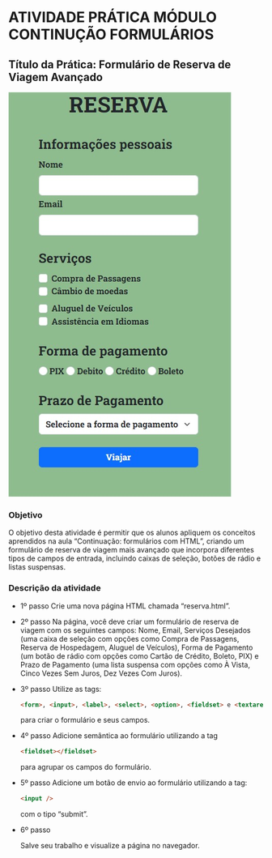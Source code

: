 # ATIVIDADE PRÁTICA MÓDULO CONTINUÇÃO FORMULÁRIOS

## Título da Prática: Formulário de Reserva de Viagem Avançado

![layout tela de reserva](./imgs/layout-reserva.jpg)

### Objetivo

O objetivo desta atividade é permitir que os alunos apliquem os conceitos aprendidos na aula “Continuação: formulários com HTML”, criando um formulário de reserva de viagem mais avançado que incorpora diferentes tipos de campos de entrada, incluindo caixas de seleção, botões de rádio e listas suspensas.

### Descrição da atividade

- 1º passo
  Crie uma nova página HTML chamada “reserva.html”.

- 2º passo
  Na página, você deve criar um formulário de reserva de viagem com os seguintes campos: Nome, Email, Serviços Desejados (uma caixa de seleção com opções como Compra de Passagens, Reserva de Hospedagem, Aluguel de Veículos), Forma de Pagamento (um botão de rádio com opções como Cartão de Crédito, Boleto, PIX) e Prazo de Pagamento (uma lista suspensa com opções como À Vista, Cinco Vezes Sem Juros, Dez Vezes Com Juros).

- 3º passo
  Utilize as tags:

  ```html
  <form>, <input>, <label>, <select>, <option>, <fieldset> e <textarea>
  ```

  para criar o formulário e seus campos.

- 4º passo
  Adicione semântica ao formulário utilizando a tag

  ```html
  <fieldset></fieldset>
  ```

  para agrupar os campos do formulário.

- 5º passo
  Adicione um botão de envio ao formulário utilizando a tag:

  ```html
  <input />
  ```

  com o tipo “submit”.

- 6º passo

  Salve seu trabalho e visualize a página no navegador.
